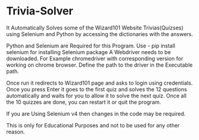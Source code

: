 # Trivia-Solver

It Automatically Solves some of the Wizard101 Website Trivias(Quizses) using Selenium and Python by accessing the dictionaries with the answers.

Python and Selenium are Required for this Program.
Use - pip install selenium for installing Selenium package A Webdriver needs to be downloaded.
For Example chromedriver with corresponding version for working on chrome browser.
Define the path to the driver in the Executable path.

Once run it redirects to Wizard101 page and asks to login using credentials.
Once you press Enter it goes to the first quiz and solves the 12 questions automatically and waits for you to allow it to solve the next quiz.
Once all the 10 quizzes are done, you can restart it or quit the program.

If you are Using Selenium v4 then changes in the code may be required.

This is only for Educational Purposes and not to be used for any other reason.

